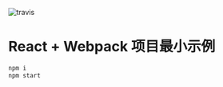 ![travis](https://travis-ci.org/singcl/react-base-app.svg?branch=master)
# React + Webpack 项目最小示例

```js
npm i
npm start
```